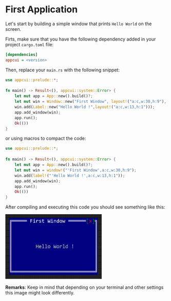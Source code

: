 # First Application

Let's start by building a simple window that prints `Hello World` 
on the screen.

Firts, make sure that you have the following dependency added in your
project `cargo.toml` file:

```ini
[dependencies]
appcui = <version>
```

Then, replace your `main.rs` with the following snippet:
```rs
use appcui::prelude::*;

fn main() -> Result<(), appcui::system::Error> {
    let mut app = App::new().build()?;
    let mut win = Window::new("First Window", layout!("a:c,w:30,h:9"), window::Flags::None);
    win.add(Label::new("Hello World !",layout!("a:c,w:13,h:1")));
    app.add_window(win);
    app.run();
    Ok(())
}
```
or using macros to compact the code:
```rs
use appcui::prelude::*;

fn main() -> Result<(), appcui::system::Error> {
    let mut app = App::new().build()?;
    let mut win = window!("'First Window',a:c,w:30,h:9");
    win.add(label!("'Hello World !',a:c,w:13,h:1"));
    app.add_window(win);
    app.run();
    Ok(())
}
```

After compiling and executing this code you should see something like this:

<img src="img/hello_world.png" width=300/>

**Remarks**: Keep in mind that depending on your terminal and other settings this image might look differently.

